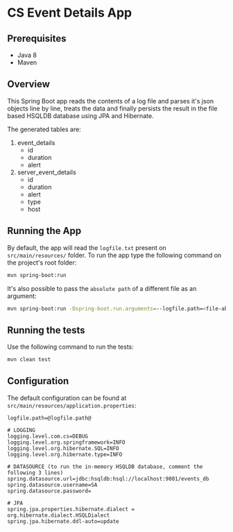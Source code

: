 # CS Event Details App

## Prerequisites
* Java 8
* Maven

## Overview
This Spring Boot app reads the contents of a log file and parses it's json objects line by line,
treats the data and finally persists the result in the file based HSQLDB database using JPA and
Hibernate.

The generated tables are:
1. event_details
   * id 
   * duration
   * alert
2. server_event_details
   * id
   * duration
   * alert
   * type
   * host

## Running the App
By default, the app will read the `logfile.txt` present on `src/main/resources/` folder. To run
the app type the following command on the project's root folder:
```bash
mvn spring-boot:run
```

It's also possible to pass the `absolute path` of a different file as an argument:
```bash
mvn spring-boot:run -Dspring-boot.run.arguments=--logfile.path=<file-absolute-path>
```

## Running the tests
Use the following command to run the tests:
```bash
mvn clean test
```

## Configuration
The default configuration can be found at `src/main/resources/application.properties`:
```properties
logfile.path=@logfile.path@

# LOGGING
logging.level.com.cs=DEBUG
logging.level.org.springframework=INFO
logging.level.org.hibernate.SQL=INFO
logging.level.org.hibernate.type=INFO

# DATASOURCE (to run the in-memory HSQLDB database, comment the following 3 lines)
spring.datasource.url=jdbc:hsqldb:hsql://localhost:9001/events_db
spring.datasource.username=SA
spring.datasource.password=

# JPA
spring.jpa.properties.hibernate.dialect = org.hibernate.dialect.HSQLDialect
spring.jpa.hibernate.ddl-auto=update
```